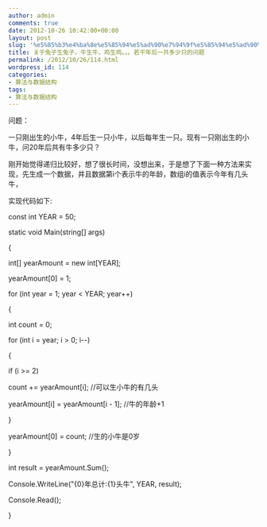 ```yaml
---
author: admin
comments: true
date: 2012-10-26 10:42:00+00:00
layout: post
slug: '%e5%85%b3%e4%ba%8e%e5%85%94%e5%ad%90%e7%94%9f%e5%85%94%e5%ad%90%ef%bc%8c%e7%89%9b%e7%94%9f%e7%89%9b%ef%bc%8c%e9%b8%a1%e7%94%9f%e9%b8%a1%e3%80%82%e3%80%82%e3%80%82%e8%8b%a5%e5%b9%b2%e5%b9%b4%e5%90%8ee'
title: 关于兔子生兔子，牛生牛，鸡生鸡。。。若干年后一共多少只的问题
permalink: /2012/10/26/114.html
wordpress_id: 114
categories:
- 算法与数据结构
tags:
- 算法与数据结构
---
```





问题：  

一只刚出生的小牛，4年后生一只小牛，以后每年生一只。现有一只刚出生的小牛，问20年后共有牛多少只？  






刚开始觉得递归比较好，想了很长时间，没想出来，于是想了下面一种方法来实现，先生成一个数据，并且数据第i个表示牛的年龄，数组i的值表示今年有几头牛，




实现代码如下:







const int YEAR = 50;




static void Main(string[] args)  

{  

  

int[] yearAmount = new int[YEAR];  

yearAmount[0] = 1;  

for (int year = 1; year < YEAR; year++)  

{  

int count = 0;  

for (int i = year; i > 0; i--)  

{  

if (i >= 2)  

count += yearAmount[i]; //可以生小牛的有几头




yearAmount[i] = yearAmount[i - 1]; //牛的年龄+1  

}  

yearAmount[0] = count; //生的小牛是0岁  

}




int result = yearAmount.Sum();  

Console.WriteLine("{0}年总计:{1}头牛", YEAR, result);




Console.Read();  

}



